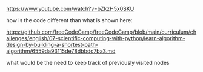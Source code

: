 https://www.youtube.com/watch?v=bZkzH5x0SKU

how is the code different than what is shown here:

https://github.com/freeCodeCamp/freeCodeCamp/blob/main/curriculum/challenges/english/07-scientific-computing-with-python/learn-algorithm-design-by-building-a-shortest-path-algorithm/6559da93115de78dbbdc7ba3.md

what would be the need to keep track of previously visited nodes
